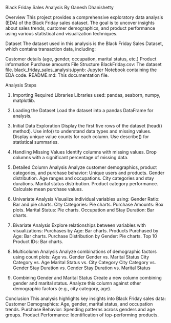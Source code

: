 Black Friday Sales Analysis
By Ganesh Dhanishetty

Overview
This project provides a comprehensive exploratory data analysis (EDA) of the Black Friday sales dataset. The goal is to uncover insights about sales trends, customer demographics, and product performance using various statistical and visualization techniques.

Dataset
The dataset used in this analysis is the Black Friday Sales Dataset, which contains transaction data, including:

Customer details (age, gender, occupation, marital status, etc.)
Product information
Purchase amounts
File Structure
BlackFriday.csv: The dataset file.
black_friday_sales_analysis.ipynb: Jupyter Notebook containing the EDA code.
README.md: This documentation file.

Analysis Steps
1. Importing Required Libraries
Libraries used: pandas, seaborn, numpy, matplotlib.

3. Loading the Dataset
Load the dataset into a pandas DataFrame for analysis.

5. Initial Data Exploration
Display the first five rows of the dataset (head() method).
Use info() to understand data types and missing values.
Display unique value counts for each column.
Use describe() for statistical summaries.

7. Handling Missing Values
Identify columns with missing values.
Drop columns with a significant percentage of missing data.

9. Detailed Column Analysis
Analyze customer demographics, product categories, and purchase behavior:
Unique users and products.
Gender distribution.
Age ranges and occupations.
City categories and stay durations.
Marital status distribution.
Product category performance.
Calculate mean purchase values.

11. Univariate Analysis
Visualize individual variables using:
Gender Ratio: Bar and pie charts.
City Categories: Pie charts.
Purchase Amounts: Box plots.
Marital Status: Pie charts.
Occupation and Stay Duration: Bar charts.

13. Bivariate Analysis
Explore relationships between variables with visualizations:
Purchases by Age: Bar charts.
Products Purchased by Age: Bar charts.
Purchase Distribution by Gender: Pie charts.
Top 10 Product IDs: Bar charts.

15. Multicolumn Analysis
Analyze combinations of demographic factors using count plots:
Age vs. Gender
Gender vs. Marital Status
City Category vs. Age
Marital Status vs. City Category
City Category vs. Gender
Stay Duration vs. Gender
Stay Duration vs. Marital Status

17. Combining Gender and Marital Status
Create a new column combining gender and marital status.
Analyze this column against other demographic factors (e.g., city category, age).

Conclusion
This analysis highlights key insights into Black Friday sales data:
Customer Demographics: Age, gender, marital status, and occupation trends.
Purchase Behavior: Spending patterns across genders and age groups.
Product Performance: Identification of top-performing products.
